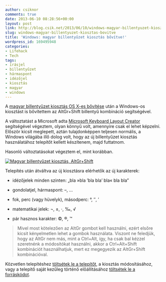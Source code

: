 ```yaml
---
author: csiknor
comments: true
date: 2013-06-10 08:28:56+00:00
layout: post
link: http://blog.csik.net/2013/06/10/windows-magyar-billentyuzet-kiosztas-bovitve/
slug: windows-magyar-billentyuzet-kiosztas-bovitve
title: 'Windows: magyar billentyűzet kiosztás bővítve!'
wordpress_id: 169495948
categories:
- Lifehack
- Tech
tags:
- írásjel
- billentyűzet
- hármaspont
- idézőjel
- kiosztás
- magyar
- windows
---
```


A [magyar billentyűzet kiosztás OS X-es bővítése](http://blog.csik.net/2013/06/07/mac-os-x-magyar-billentyuzet-kiosztas-windows-alapokon-bovitve/) után a Windows-os kiosztást is bővítettem az AltGr+Shift billentyű kombináció segítségével.

A változtatást a Microsoft adta [Microsoft Keyboard Layout Creator](http://msdn.microsoft.com/en-us/goglobal/bb964665.aspx) segítségével végeztem, olyan könnyű volt, amennyire csak el lehet képzelni. Először kicsit meglepett, aztán tulajdonképpen teljesen normális, a Windows világába illő dolog volt, hogy az új billentyűzet kiosztás használatához telepítőt kellett készítenem, majd futtatnom.

Hasonló változtatásokat végeztem el, mint korábban.

[![Magyar billentyűzet kiosztás, AltGr+Shift](http://csiknet.files.wordpress.com/2013/06/magyar_bshftaltgr.jpg?w=580)](http://csiknet.files.wordpress.com/2013/06/magyar_bshftaltgr.jpg)

Telepítés után átváltva az új kiosztásra elérhetők az új karakterek:



	
  * idézőjelek minden szinten: „bla »bla ’bla bla’ bla« bla bla”

	
  * gondolatjel, hármaspont: –, …

	
  * fok, perc (vagy hüvelyk), másodperc: °, ″, ′

	
  * matematikai jelek: ¬, ±, ⋅, ‰, √

	
  * pár hasznos karakter: ©, ®, ™




<blockquote>Mivel most kötelezően az AltGr gombot kell használni, ezért elsőre kicsit kényelmetlen lehet a gombok használata. Viszont ne feledjük, hogy az AltGr nem más, mint a Ctrl+Alt, így, ha csak bal kézzel szeretnénk a módosítókat használni, akkor a Ctrl+Alt+Shift kombinációt használhatjuk, mert ez megegyezik az AltGr+Shift kombinációval.</blockquote>


Közvetlen telepítéshez [töltsétek le a telepítőt](https://dl.dropboxusercontent.com/u/430331/magyar_b.zip), a kiosztás módosításához, vagy a telepítő saját kezűleg történő előállításához [töltsétek le a forráskódot](https://dl.dropboxusercontent.com/u/430331/magyar_b.klc).

